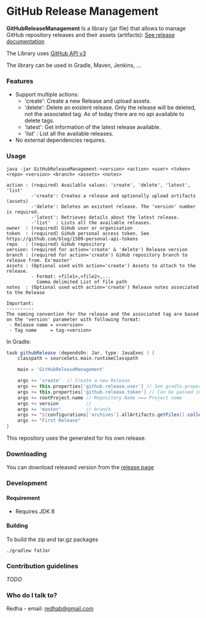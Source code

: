 # GitHub Release Management

**GitHubReleaseManagement** Is a library (jar file) that allows to manage GitHub repository releases and their assets (artifacts): [See release documentation](https://help.github.com/articles/about-releases/)


The Library uses [GitHub API v3](https://developer.github.com/v3/)


The library can be used in Gradle, Maven, Jenkins, ...

### Features ###
 * Support multiple actions:
    * 'create': Create a new Release and upload assets.
    * 'delete': Delete an existent release. Only the release will be deleted, not the associated tag. As of today there are no api available to delete tags.
    * 'latest': Get information of the latest release available.
    * 'list'  : List all the available releases.
 * No external dependencies  requires. 
 
    
    
### Usage ###
```
java -jar GitHubReleaseManagement-<version> <action> <user> <token> <repo> <version> <branch> <assets> <notes>

action : (required) Available values: 'create', 'delete', 'latest', 'list'
         -'create': Creates a release and optionally upload artifacts (assets)
         -'delete': Deletes an existent release. The 'version' number is required.
         -'latest': Retrieves details about the latest release.
         -'list'  : Lists all the available releases.
owner  : (required) GiHub user or organisation
token  : (required) GiHub personal access token. See https://github.com/blog/1509-personal-api-tokens
repo   : (required) GiHub repository
version: (required for action='create' & 'delete') Release version
branch : (required for action='create') GiHub repository branch to release from. Ex'master'
assets : (Optional used with action='create') Assets to attach to the release.
         - Format: <file1>,<file2>,...
           Comma delimited List of file path
notes  : (Optional used with action='create') Release notes associated to the Release

Important:
----------
The naming convention for the release and the associated tag are based on the 'version' parameter with following format:
 - Release name = v<version>
 - Tag name     = tag-<version>
```        

In Gradle:
```groovy
task githubRelease (dependsOn: Jar, type: JavaExec ) {
    classpath = sourceSets.main.runtimeClasspath

    main = 'GitHubReleaseManagement'

    args += 'create'  // Create a new Release
    args += this.properties['github.release.user'] // See gradle.properties
    args += this.properties['github.release.token'] // Can be passed in the commandline line as Gradle property: -P
    args += rootProject.name // Repository Name === Project name
    args += version          //
    args += 'master'         // branch
    args += "${configurations['archives'].allArtifacts.getFiles().collect().join(',')}" // List all the generated library files as assets
    args += "First Release"
}

```
This repository uses the generated for his own release.

### Downloading

You can download released version from the [release page](https://github.com/Redhab/GitHub_Release_Management/releases)

### Development
#### Requirement
* Requires JDK 8

#### Building
To build the zip and tar.gz packages

    ./gradlew fatJar

### Contribution guidelines ###

*TODO*

### Who do I talk to? ###

Redha  - email: redhab@gmail.com 